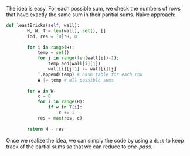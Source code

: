 The idea is easy. For each possible sum, we check the numbers of rows that have exactly the same sum in their paritial sums. Naive approach:
```python
def leastBricks(self, wall):    
        H, W, T = len(wall), set(), []
        ind, res = [0]*H, 0
        
        for i in range(H):
            temp = set()
            for j in range(len(wall[i])-1):
                temp.add(wall[i][j])
                wall[i][j+1] += wall[i][j]
            T.append(temp) # hash table for each row
            W |= temp # all possible sums
        
        for w in W:
            c = 0
            for i in range(H):
                if w in T[i]:
                    c += 1
            res = max(res, c)
                    
        return H - res
```
Once we realize the idea, we can simply the code by using a `dict` to keep track of the partial sums so that we can reduce to *one-pass*.
